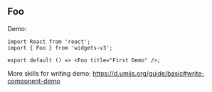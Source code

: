 
## Foo

Demo:

```tsx
import React from 'react';
import { Foo } from 'widgets-v3';

export default () => <Foo title="First Demo" />;
```

More skills for writing demo: https://d.umijs.org/guide/basic#write-component-demo
